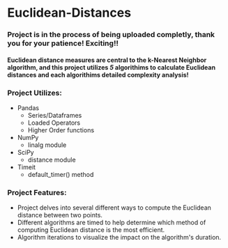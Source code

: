 # Euclidean-Distances

### Project is in the process of being uploaded completly, thank you for your patience! Exciting!!    

#### Euclidean distance measures are central to the k-Nearest Neighbor algorithm, and this project utilizes  *5* algorithims to calculate Euclidean distances and each algorithims detailed complexity analysis!

### Project Utilizes:
- Pandas
  - Series/Dataframes
  - Loaded Operators
  - Higher Order functions
- NumPy
  - linalg module
- SciPy 
  - distance module
- Timeit
  -  default_timer() method

### Project Features:
- Project delves into several different ways to compute the Euclidean distance between two points. 
- Different algorithms are timed to help determine which method of computing Euclidean distance is the most efficient.
- Algorithm iterations to visualize the impact on the algorithm's duration.
